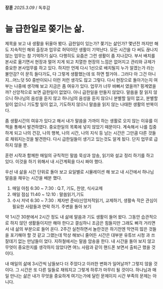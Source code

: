 **장훈** _2025.3.09_ / 독후감  
# 늘 급한일로 쫒기는 삶.

제목을 보고 내 생활을 뒤올아 봤다. 급한일이 있는가? 쫒기는 삶인가? 몇년전 까지만 해도 지속적인 해외 출장과 업무로 허덕이던 생활이 기억난다. 모든 시간을 다 써도 끊나지 않는 업무는 참 기억하기 싫다. 다행히도 요즘은 그런 생활이 좀 지나갔다. 부서 배치를 본사로 옮기면서 현장과 멀어 지게 되고 치열한 현장의 느낌은 없어지고 관리와 규제가 중요한 본사업무를 하고 있다.  하지만 언제 다시 1선으로 배치될지 누가 알겠는가 라는 불안감? 이 문득 들다가도, 다 그렇게 생활했는데 또 하면 할거야.. 그러다 아 그건 아니지...어느덧 50 중반이되니 이런 저런 생각도 많고 그렇다. 다시 현장으로 돌아가는지 여부는 나중에 생각해 보고 지금은 좀 여유가 있다. 업무가 너무 바뻐서 였을까? 핑계였을까? 신앙적으로 보면 급한일이 없었다. 아니 급한일을 만들지 않았다. 말씀을 잘 읽지 않으니 하나님의 음성을 듣지 않고 하나님의 음성을 듣지 않으니 분별할 일이 없고, 분별할 일이 없으니 기도할 일이 없고, 기도하지 않으니 말씀을 읽지 않는 나태한 생활의 반복이다. 

좀 생활시간의 여유가 있다고 해서 내가 말씀을 가까이 하는 생활로 오지 않는 이유를 이 책을 통해서 발견하였다. 중요한일의 목록에 넣지 않았기 때문이다. 계속해서 나를 집중하게 되고 나의 건강, 나의 행복, 나의 시간, 나의 지식 등 남는 시간은 그만큼 다른 것들로 채워지는것을 발견한다. 다시 급한일들이 생기고 있는것도 알게 됬다. 단지 업무로 급하지 않을 뿐.  

훈련 시작과 함께한 매일의 규칙적인 말씀 묵상과 암송, 읽기와 설교 정리 하기를 하고 있다. 이것을 하기 위해서 내 시간계획을 다시 짜야 했다. 

우선 내 삶을 시간 단위로 돌아 보고 요일별로 시뮬레이션 해 보고 내 시간에서 하나님 말씀을 채우는 시간을 배분 했다.  
1. 매일 아침 6:30 ~ 7:30 : Q.T, 기도, 찬양, 식사교제
2. 매일 점심 11:40 ~ 12:10 : 말씀읽기,기도
3. 수시 저녁 6:30 ~ 7:30 : 제자반 준비(신앙저적읽기, 교제하기,  생활속 작은 관심이 필요한 사람들과 연락 하기. 주변을 돌아 보기

약 1시간 30분에서 2시간 정도 내 삶에 말씀과 기도 생활이 들어 왔다. 그동안 습관적으로 하지 않던 생활들이지만 해야 한다고 결심하니 조금은 힘들지만 그래도 삐걱 거리면서 내 삶의 부분으로 들어 온다. 2주간 실천하면서 놀란것은 하기전엔 막연히 많은 것들을 포기해야 할 것 같고 그랬는데 막상 해보니 줄어든 시간은 대부분 유튜브 시청 과 쓰잘데기 없는 만남들이 었다. 
지하철에서는 말씀 암송을 한다. 내 시간을 돌아 보지 않고 무엇이 중요한지를 생각하지 않았다면 여느 사람과 같이 핸드폰 보면서 출퇴근 했을 것이다. 

내 매일의 삶에 3시간씩 남들보다 더 주었다고 이러한 변화가 일어날까? 그렇지 않을 것이다. 그 시간은 또 다른 일들로 채워지고 그렇게 하루가 마무리 될 것이다. 하나님과 매일 만나는 삶은 내가 무엇을 중요하게 여기는가에 달린 문제이지 시간 부족의 문제는 아니다. 
